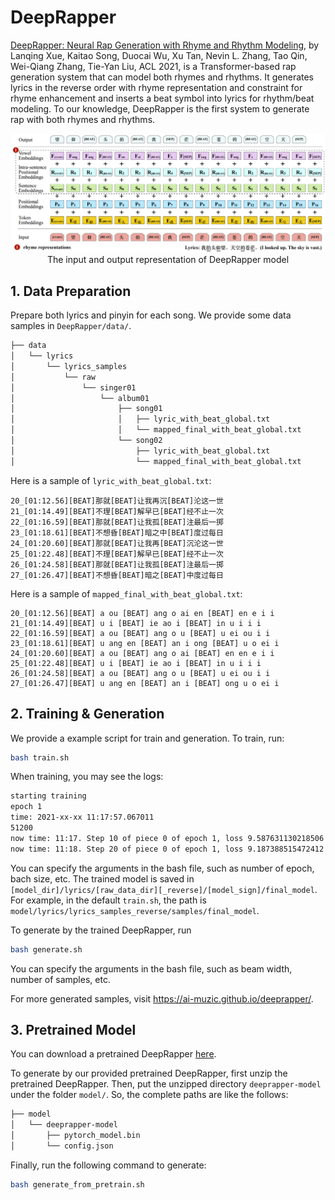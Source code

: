 # DeepRapper
[DeepRapper: Neural Rap Generation with Rhyme and Rhythm Modeling](https://arxiv.org/pdf/2107.01875.pdf), by Lanqing Xue, Kaitao Song, Duocai Wu, Xu Tan, Nevin L. Zhang, Tao Qin, Wei-Qiang Zhang, Tie-Yan Liu, ACL 2021, is a Transformer-based rap generation system that can model both rhymes and rhythms. It generates lyrics in the reverse order with rhyme representation and constraint for rhyme enhancement and inserts a beat symbol into lyrics for rhythm/beat modeling. To our knowledge, DeepRapper is the first system to generate rap with both rhymes and rhythms. 

<p align="center"><img src="../img/DeepRapper.PNG" width="900"><br/> The input and output representation of DeepRapper model </p>

## 1. Data Preparation
Prepare both lyrics and pinyin for each song. We provide some data samples in `DeepRapper/data/`.

```bash
├── data
│   └── lyrics
│       └── lyrics_samples
│           └── raw
│               └── singer01
│                   └── album01
│                       ├── song01
│                       │   ├── lyric_with_beat_global.txt
│                       │   └── mapped_final_with_beat_global.txt
│                       └── song02
│                           ├── lyric_with_beat_global.txt
│                           └── mapped_final_with_beat_global.txt
```

Here is a sample of `lyric_with_beat_global.txt`:
```
20_[01:12.56][BEAT]那就[BEAT]让我再沉[BEAT]沦这一世
21_[01:14.49][BEAT]不理[BEAT]解早已[BEAT]经不止一次
22_[01:16.59][BEAT]那就[BEAT]让我孤[BEAT]注最后一掷
23_[01:18.61][BEAT]不想昏[BEAT]暗之中[BEAT]度过每日
24_[01:20.60][BEAT]那就[BEAT]让我再[BEAT]沉沦这一世
25_[01:22.48][BEAT]不理[BEAT]解早已[BEAT]经不止一次
26_[01:24.58][BEAT]那就[BEAT]让我孤[BEAT]注最后一掷
27_[01:26.47][BEAT]不想昏[BEAT]暗之[BEAT]中度过每日
```
Here is a sample of `mapped_final_with_beat_global.txt`:
```
20_[01:12.56][BEAT] a ou [BEAT] ang o ai en [BEAT] en e i i
21_[01:14.49][BEAT] u i [BEAT] ie ao i [BEAT] in u i i i
22_[01:16.59][BEAT] a ou [BEAT] ang o u [BEAT] u ei ou i i
23_[01:18.61][BEAT] u ang en [BEAT] an i ong [BEAT] u o ei i
24_[01:20.60][BEAT] a ou [BEAT] ang o ai [BEAT] en en e i i
25_[01:22.48][BEAT] u i [BEAT] ie ao i [BEAT] in u i i i
26_[01:24.58][BEAT] a ou [BEAT] ang o u [BEAT] u ei ou i i
27_[01:26.47][BEAT] u ang en [BEAT] an i [BEAT] ong u o ei i
```

## 2. Training & Generation
We provide a example script for train and generation.
To train, run:

```bash
bash train.sh
```
When training, you may see the logs:

```bash
starting training
epoch 1
time: 2021-xx-xx 11:17:57.067011
51200
now time: 11:17. Step 10 of piece 0 of epoch 1, loss 9.587631130218506
now time: 11:18. Step 20 of piece 0 of epoch 1, loss 9.187388515472412
```
You can specify the arguments in the bash file, such as number of epoch, bach size, etc. The trained model is saved in `[model_dir]/lyrics/[raw_data_dir][_reverse]/[model_sign]/final_model`. For example, in the default `train.sh`, the path is `model/lyrics/lyrics_samples_reverse/samples/final_model`.

To generate by the trained DeepRapper, run
```bash
bash generate.sh
```
You can specify the arguments in the bash file, such as beam width, number of samples, etc.

For more generated samples, visit https://ai-muzic.github.io/deeprapper/.


## 3. Pretrained Model

You can download a pretrained DeepRapper [here](https://huggingface.co/msramuzic/deeprapper/resolve/main/deeprapper-model.zip).

To generate by our provided pretrained DeepRapper, first unzip the pretrained DeepRapper. Then, put the unzipped directory `deeprapper-model` under the folder `model/`. So, the complete paths are like the follows:

```bash
├── model
│   └── deeprapper-model
│       ├── pytorch_model.bin
│       └── config.json
```

Finally, run the following command to generate:
```bash
bash generate_from_pretrain.sh
```
